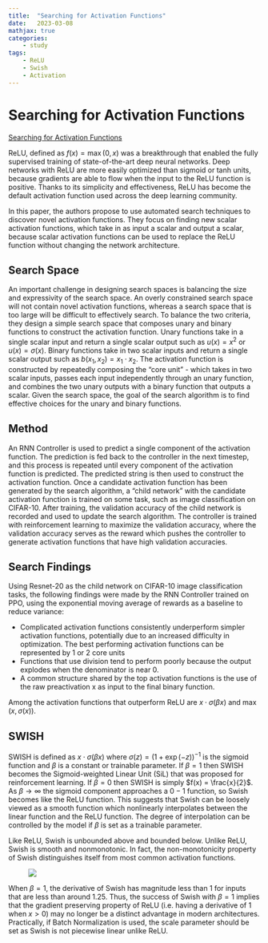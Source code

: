```yaml
---
title:  "Searching for Activation Functions"
date:   2023-03-08
mathjax: true
categories:
    - study
tags: 
    - ReLU
    - Swish
    - Activation
---
```


# Searching for Activation Functions

[Searching for Activation Functions](https://arxiv.org/pdf/1710.05941.pdf?ref=paperspace-blog)

ReLU, defined as $f(x) = \max(0, x)$ was a breakthrough that enabled the fully supervised training of state-of-the-art deep neural networks. Deep networks with ReLU are more easily optimized than sigmoid or tanh units, because gradients are able to flow when the input to the ReLU function is positive. Thanks to its simplicity and effectiveness, ReLU has
become the default activation function used across the deep learning community.

In this paper, the authors propose to use automated search techniques to discover novel activation functions. They focus on finding new scalar activation functions, which take in as input a scalar and output a scalar, because scalar activation functions can be used to replace the ReLU function without changing the network architecture. 

## Search Space

An important challenge in designing search spaces is balancing the size and expressivity of the search space. An overly constrained search space will not contain novel activation functions, whereas a search space that is too large will be difficult to effectively search. To balance the two criteria, they design a simple search space that composes unary and binary functions to construct the activation function. Unary functions take in a single scalar input and return a single scalar output such as $u(x) = x^2$ or $u(x) = \sigma(x)$. Binary functions take in two scalar inputs and return a single scalar output such as $b(x_1, x_2) = x_1 \cdot x_2$. The activation function is constructed by repeatedly composing the “core unit” - which takes in two scalar inputs, passes each input independently through an unary function, and combines the two unary outputs with a binary function that outputs a scalar. Given the search space, the goal of the search algorithm is to find effective choices for the unary and binary functions.

## Method

An RNN Controller is used to predict a single component of the activation function.  The prediction is fed back to the controller in the next timestep, and this process is repeated until every
component of the activation function is predicted. The predicted string is then used to construct the activation function. Once a candidate activation function has been generated by the search algorithm, a “child network” with the candidate activation function is trained on some task, such as image classification on CIFAR-10. After training, the validation accuracy of the child network is recorded and used to update the search algorithm. The controller is trained with reinforcement learning to maximize the validation accuracy, where the validation accuracy serves as the reward which pushes the controller to generate activation functions that have high validation accuracies. 

## Search Findings

Using Resnet-20 as the child network on CIFAR-10 image classification tasks, the following findings were made by the RNN Controller trained on PPO, using the exponential moving average of rewards as a baseline to reduce variance:

* Complicated activation functions consistently underperform simpler activation functions, potentially due to an increased difficulty in optimization. The best performing activation functions can be represented by 1 or 2 core units
* Functions that use division tend to perform poorly because the output explodes when the denominator is near 0.
* A common structure shared by the top activation functions is the use of the raw preactivation x as input to the final binary function.

Among the activation functions that outperform ReLU are $x \cdot \sigma(\beta x)$ and $\max(x, \sigma(x))$.

## SWISH

SWISH is defined as $x \cdot \sigma(\beta x)$ where $\sigma(z) = (1 + \exp(-z))^{-1}$ is the sigmoid function and $\beta$ is a constant or trainable parameter. If $\beta = 1$ then SWISH becomes the Sigmoid-weighted Linear Unit (SiL) that was proposed for reinforcement learning. If $\beta = 0$ then SWISH is simply $f(x) = \frac{x}{2}$. As $\beta \rightarrow \infty$ the sigmoid component approaches a $0-1$ function, so Swish becomes like the ReLU function. This suggests that Swish can be loosely viewed as a smooth function which nonlinearly interpolates between the linear function and the ReLU function. The degree of interpolation can be controlled by the model if $\beta$ is set as a trainable parameter.

Like ReLU, Swish is unbounded above and bounded below. Unlike ReLU, Swish is smooth and nonmonotonic. In fact, the non-monotonicity property of Swish distinguishes itself from most common activation functions. 

<figure>
<img src="assets/images/searching-for-activation-functions/swish-activation-first-deriv.png">
</figure>

When $\beta = 1$, the derivative of Swish has magnitude less than 1 for inputs that are less than around 1.25. Thus, the success of Swish with $\beta = 1$ implies that the gradient preserving property of ReLU (i.e. having a derivative of 1 when $x > 0$) may no longer be a distinct advantage in modern architectures. Practically, if Batch Normalization is used, the scale parameter should be set as Swish is not piecewise linear unlike ReLU. 

